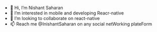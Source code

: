 - 👋 Hi, I’m Nishant Saharan
- 👀 I’m interested in mobile and developing Reacr-native
- 💞️ I’m looking to collaborate on react-native
- 📫 Reach me @InishantSaharan on any social netWorking plateForm

<!---
inishantsaharan/inishantsaharan is a ✨ special ✨ repository because its `README.md` (this file) appears on your GitHub profile.
You can click the Preview link to take a look at your changes.
--->
